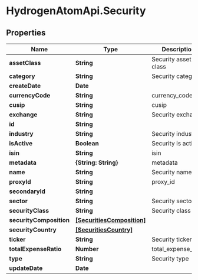 # HydrogenAtomApi.Security

## Properties
Name | Type | Description | Notes
------------ | ------------- | ------------- | -------------
**assetClass** | **String** | Security asset class | [optional] 
**category** | **String** | Security category | [optional] 
**createDate** | **Date** |  | [optional] 
**currencyCode** | **String** | currency_code | [optional] 
**cusip** | **String** | cusip | [optional] 
**exchange** | **String** | Security exchange | [optional] 
**id** | **String** |  | [optional] 
**industry** | **String** | Security industry | [optional] 
**isActive** | **Boolean** | Security is active | [optional] 
**isin** | **String** | isin | [optional] 
**metadata** | **{String: String}** | metadata | [optional] 
**name** | **String** | Security name | 
**proxyId** | **String** | proxy_id | [optional] 
**secondaryId** | **String** |  | [optional] 
**sector** | **String** | Security sector | [optional] 
**securityClass** | **String** | Security class | [optional] 
**securityComposition** | [**[SecuritiesComposition]**](SecuritiesComposition.md) |  | [optional] 
**securityCountry** | [**[SecuritiesCountry]**](SecuritiesCountry.md) |  | [optional] 
**ticker** | **String** | Security ticker | 
**totalExpenseRatio** | **Number** | total_expense_ratio | [optional] 
**type** | **String** | Security type | [optional] 
**updateDate** | **Date** |  | [optional] 



